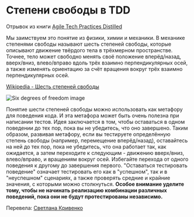 # Степени свободы в TDD

Отрывок из книги [Agile Tech Practices Distilled](https://leanpub.com/agiletechnicalpracticesdistilled)

Мы заимствуем это понятие из физики, химии и механики. В механике степенями свободы называют шесть степеней свободы, которые описывают движение твёрдого тела в трёхмерном пространстве. Точнее, тело может свободно менять своё положение вперёд/назад, вверх/вниз, влево/вправо вдоль трёх взаимно перпендикулярных осей, а также изменять ориентацию за счёт вращения вокруг трёх взаимно перпендикулярных осей.

[Wikipedia - Шесть степеней свободы](https://ru.wikipedia.org/wiki/%D0%A8%D0%B5%D1%81%D1%82%D1%8C_%D1%81%D1%82%D0%B5%D0%BF%D0%B5%D0%BD%D0%B5%D0%B9_%D1%81%D0%B2%D0%BE%D0%B1%D0%BE%D0%B4%D1%8B)

<img src="https://upload.wikimedia.org/wikipedia/commons/thumb/2/2a/6DOF.svg/500px-6DOF.svg.png" alt="Six degrees of freedom image"/>

Понятие шести степеней свободы можно использовать как метафору для поведения кода. И эта метафора может быть очень полезна при написании тестов. Идея заключается в том, чтобы оставаться в одном поведении до тех пор, пока вы не убедитесь, что оно завершено.
Таким образом, развивая метафору, если вы тестируете определённую степень свободы (например, перемещение вперёд/назад), оставайтесь на ней до тех пор, пока не убедитесь, что она работает так, как ожидается, а затем переходите к следующим - движению вверх/вниз, влево/вправо, и вращениям вокруг осей. Избегайте перехода от одного поведения к другому до завершения первого. "Оставаться тестировать поведение" означает тестировать его как в "успешном", так и в "неуспешном" сценариях, а также проверять средние и крайние значения, с которыми можно столкнуться.
**Особое внимание уделите тому, чтобы не начинать реализацию комбинации различных поведений, пока они не будут протестированы независимо.**

Перевела: [Светлана Кривенко](https://github.com/skrivenko)
